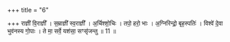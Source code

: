 +++
title = "6"

+++
राज्ञी॑ वि॒राज्ञी᳚ । स॒म्राज्ञी᳚ स्व॒राज्ञी᳚ । अ॒र्चिश्शो॒चिः । तपो॒ हरो॒ भाः । अ॒ग्निरिन्द्रो॒ बृह॒स्पतिः॑ । विश्वे॑ दे॒वा भुव॑नस्य गो॒पाः । ते मा॒ सर्वे॒ यश॑सा॒ सꣳसृ॑जन्तु ॥ 11 ॥


